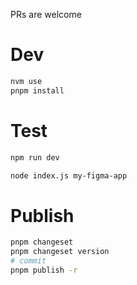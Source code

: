 PRs are welcome

# Dev

```bash
nvm use
pnpm install
```

# Test

```bash
npm run dev

node index.js my-figma-app
```

# Publish

```bash
pnpm changeset
pnpm changeset version
# commit
pnpm publish -r
```